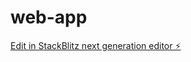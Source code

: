 # web-app

[Edit in StackBlitz next generation editor ⚡️](https://stackblitz.com/~/github.com/yuki-4201/web-app)